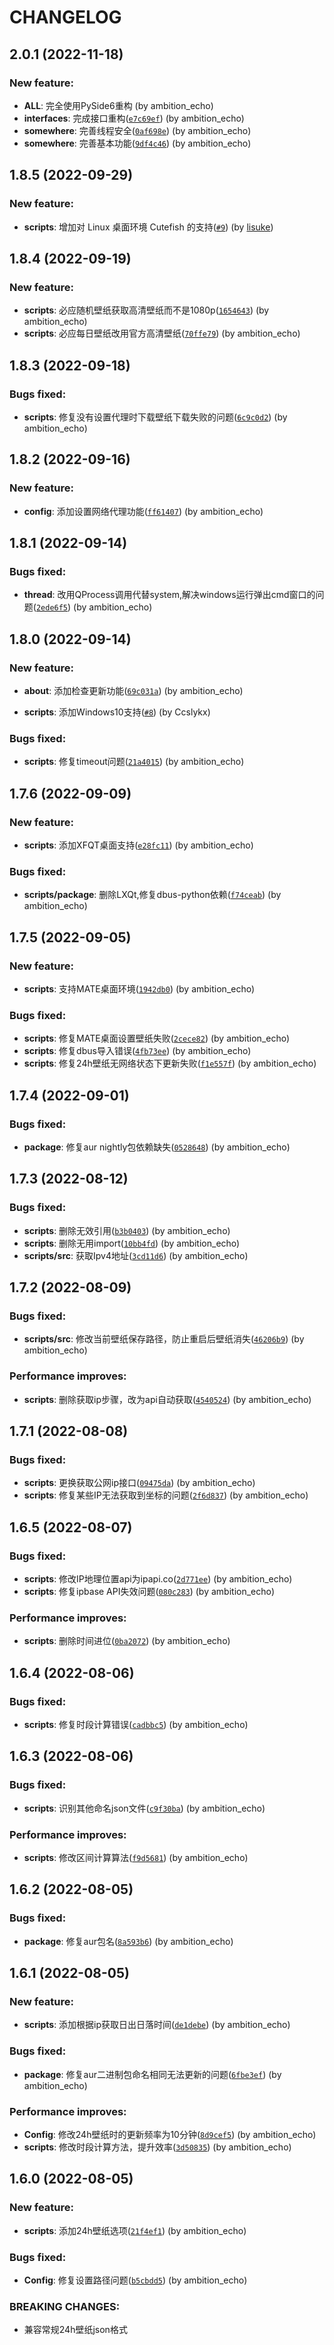 # CHANGELOG

## 2.0.1 (2022-11-18)

### New feature:

- **ALL**: 完全使用PySide6重构 (by ambition_echo)
- **interfaces**: 完成接口重构([`e7c69ef`](https://jihulab.com/ambition-echo/earth_wallpaper/commit/e7c69eff21eb150f7440def2209c8e31b94a36bf)) (by ambition_echo)
- **somewhere**: 完善线程安全([`0af698e`](https://jihulab.com/ambition-echo/earth_wallpaper/commit/0af698e4ddd5613e2f3c3fcbc9a732f96f1511bc)) (by ambition_echo)
- **somewhere**: 完善基本功能([`9df4c46`](https://jihulab.com/ambition-echo/earth_wallpaper/commit/9df4c469be48599477394b898cb2ae7b1bd6a44c)) (by ambition_echo)

## 1.8.5 (2022-09-29)

### New feature:
- **scripts**: 增加对 Linux 桌面环境 Cutefish 的支持([`#9`](https://github.com/ambition-echo/earth_wallpaper/pull/9)) (by [lisuke](https://github.com/lisuke))

## 1.8.4 (2022-09-19)

### New feature:

- **scripts**: 必应随机壁纸获取高清壁纸而不是1080p([`1654643`](https://jihulab.com/ambition-echo/earth_wallpaper/commit/165464355dc4fb3e0c036792eef71516ef092518)) (by ambition_echo)
- **scripts**: 必应每日壁纸改用官方高清壁纸([`70ffe79`](https://jihulab.com/ambition-echo/earth_wallpaper/commit/70ffe792153f5cc17c22bfb09f46661317d3be98)) (by ambition_echo)

## 1.8.3 (2022-09-18)

### Bugs fixed:

- **scripts**: 修复没有设置代理时下载壁纸下载失败的问题([`6c9c0d2`](https://jihulab.com/ambition-echo/earth_wallpaper/commit/6c9c0d28ddb1883e5d93fe40626982d4408ed257)) (by ambition_echo)

## 1.8.2 (2022-09-16)

### New feature:

- **config**: 添加设置网络代理功能([`ff61407`](https://jihulab.com/ambition-echo/earth_wallpaper/commit/ff614071836e8928317d324ec74c43389662ad56)) (by ambition_echo)

## 1.8.1 (2022-09-14)

### Bugs fixed:

- **thread**: 改用QProcess调用代替system,解决windows运行弹出cmd窗口的问题([`2ede6f5`](https://jihulab.com/ambition-echo/earth_wallpaper/commit/2ede6f53d129259dc1faa9b4b87d0deb5372db01)) (by ambition_echo)

## 1.8.0 (2022-09-14)

### New feature:

- **about**: 添加检查更新功能([`69c031a`](https://jihulab.com/ambition-echo/earth_wallpaper/commit/69c031ad7083bafab21bf54bd4353e8226f77228)) (by ambition_echo)

- **scripts**: 添加Windows10支持([`#8`](https://github.com/ambition-echo/earth_wallpaper/pull/8)) (by Ccslykx)

### Bugs fixed:

- **scripts**: 修复timeout问题([`21a4015`](https://jihulab.com/ambition-echo/earth_wallpaper/commit/21a40155d6d3267950e908f7d323d5ae4e23f113)) (by ambition_echo)

## 1.7.6 (2022-09-09)

### New feature:

- **scripts**: 添加XFQT桌面支持([`e28fc11`](https://jihulab.com/ambition-echo/earth_wallpaper/commit/e28fc11cc3b5ef7209f172465339db06ebd93966)) (by ambition_echo)

### Bugs fixed:

- **scripts/package**: 删除LXQt,修复dbus-python依赖([`f74ceab`](https://jihulab.com/ambition-echo/earth_wallpaper/commit/f74ceab9f83f9100f688d0886de4110b7bb6c648)) (by ambition_echo)

## 1.7.5 (2022-09-05)

### New feature:

- **scripts**: 支持MATE桌面环境([`1942db0`](https://jihulab.com/ambition-echo/earth_wallpaper/commit/1942db060c44f38c2c27e32cdcebb29cfd2d0312)) (by ambition_echo)

### Bugs fixed:

- **scripts**: 修复MATE桌面设置壁纸失败([`2cece82`](https://jihulab.com/ambition-echo/earth_wallpaper/commit/2cece821e6130fda689f37b4a75648e093e1d38d)) (by ambition_echo)
- **scripts**: 修复dbus导入错误([`4fb73ee`](https://jihulab.com/ambition-echo/earth_wallpaper/commit/4fb73eeb41a59209b3bd047ca10457f6abc01ce6)) (by ambition_echo)
- **scripts**: 修复24h壁纸无网络状态下更新失败([`f1e557f`](https://jihulab.com/ambition-echo/earth_wallpaper/commit/f1e557f547f5f2086667458de20caa95ba1526e0)) (by ambition_echo)

## 1.7.4 (2022-09-01)

### Bugs fixed:

- **package**: 修复aur nightly包依赖缺失([`0528648`](https://jihulab.com/ambition-echo/earth_wallpaper/commit/05286483f6649470eabb622824ebaa2eb719a335)) (by ambition_echo)

## 1.7.3 (2022-08-12)

### Bugs fixed:

- **scripts**: 删除无效引用([`b3b0403`](https://jihulab.com/ambition-echo/earth_wallpaper/commit/b3b0403bc57999dbee7392eb956fc550b5ddc60c)) (by ambition_echo)
- **scripts**: 删除无用import([`10bb4fd`](https://jihulab.com/ambition-echo/earth_wallpaper/commit/10bb4fdf955336955df14446a72f22fb023c7345)) (by ambition_echo)
- **scripts/src**: 获取Ipv4地址([`3cd11d6`](https://jihulab.com/ambition-echo/earth_wallpaper/commit/3cd11d685b97ba21e0b43aba3547c68a20c209e7)) (by ambition_echo)

## 1.7.2 (2022-08-09)

### Bugs fixed:

- **scripts/src**: 修改当前壁纸保存路径，防止重启后壁纸消失([`46206b9`](https://jihulab.com/ambition-echo/earth_wallpaper/commit/46206b9fe4ffe3ac92fecb199cd96f06ddb094fc)) (by ambition_echo)

### Performance improves:

- **scripts**: 删除获取ip步骤，改为api自动获取([`4540524`](https://jihulab.com/ambition-echo/earth_wallpaper/commit/4540524c22e394c2af9a8e87d89fd2ba85bb3136)) (by ambition_echo)

## 1.7.1 (2022-08-08)

### Bugs fixed:

- **scripts**: 更换获取公网ip接口([`09475da`](https://jihulab.com/ambition-echo/earth_wallpaper/commit/09475da13743b33e56d069aef0971ff04e0a65e6)) (by ambition_echo)
- **scripts**: 修复某些IP无法获取到坐标的问题([`2f6d837`](https://jihulab.com/ambition-echo/earth_wallpaper/commit/2f6d837f9b8866ad23511d08a808922a08ec58d6)) (by ambition_echo)

## 1.6.5 (2022-08-07)

### Bugs fixed:

- **scripts**: 修改IP地理位置api为ipapi.co([`2d771ee`](https://jihulab.com/ambition-echo/earth_wallpaper/commit/2d771eef1c20a808a7c55582165829b290beccfa)) (by ambition_echo)
- **scripts**: 修复ipbase API失效问题([`080c283`](https://jihulab.com/ambition-echo/earth_wallpaper/commit/080c283cd19218eb3b12cabbf943c783455a82cd)) (by ambition_echo)

### Performance improves:

- **scripts**: 删除时间进位([`0ba2072`](https://jihulab.com/ambition-echo/earth_wallpaper/commit/0ba20726911a7c014265dd8b7ef29a679bfabce7)) (by ambition_echo)

## 1.6.4 (2022-08-06)

### Bugs fixed:

- **scripts**: 修复时段计算错误([`cadbbc5`](https://jihulab.com/ambition-echo/earth_wallpaper/commit/cadbbc59b26b4d58d7eebb522cafb2a8e043fa06)) (by ambition_echo)

## 1.6.3 (2022-08-06)

### Bugs fixed:

- **scripts**: 识别其他命名json文件([`c9f30ba`](https://jihulab.com/ambition-echo/earth_wallpaper/commit/c9f30bac478062bd993bb2f10ba87de918bbbbc6)) (by ambition_echo)

### Performance improves:

- **scripts**: 修改区间计算算法([`f9d5681`](https://jihulab.com/ambition-echo/earth_wallpaper/commit/f9d56816f0420bba7f555f95317e0fcfce4477cf)) (by ambition_echo)

## 1.6.2 (2022-08-05)

### Bugs fixed:

- **package**: 修复aur包名([`8a593b6`](https://jihulab.com/ambition-echo/earth_wallpaper/commit/8a593b60fb041ab930e677871420c4390247ae91)) (by ambition_echo)

## 1.6.1 (2022-08-05)

### New feature:

- **scripts**: 添加根据ip获取日出日落时间([`de1debe`](https://jihulab.com/ambition-echo/earth_wallpaper/commit/de1debe5dde1fc5be7115c19cee99ee594477bf2)) (by ambition_echo)

### Bugs fixed:

- **package**: 修复aur二进制包命名相同无法更新的问题([`6fbe3ef`](https://jihulab.com/ambition-echo/earth_wallpaper/commit/6fbe3ef2649c35ca52689c57a6b4e50f19a1658c)) (by ambition_echo)

### Performance improves:

- **Config**: 修改24h壁纸时的更新频率为10分钟([`8d9cef5`](https://jihulab.com/ambition-echo/earth_wallpaper/commit/8d9cef543434e49203b954ea6d25f32152665c04)) (by ambition_echo)
- **scripts**: 修改时段计算方法，提升效率([`3d50835`](https://jihulab.com/ambition-echo/earth_wallpaper/commit/3d50835bd84106e9a8bd40f4ca7cd0e169558edc)) (by ambition_echo)

## 1.6.0 (2022-08-05)

### New feature:

- **scripts**: 添加24h壁纸选项([`21f4ef1`](https://jihulab.com/ambition-echo/earth_wallpaper/commit/21f4ef149aeabb2af79651dfc24fdf1c03e8ea8e)) (by ambition_echo)

### Bugs fixed:

- **Config**: 修复设置路径问题([`b5cbdd5`](https://jihulab.com/ambition-echo/earth_wallpaper/commit/b5cbdd5a051cf85d34d47e5be467c236fa9f3606)) (by ambition_echo)

### BREAKING CHANGES:

- 兼容常规24h壁纸json格式